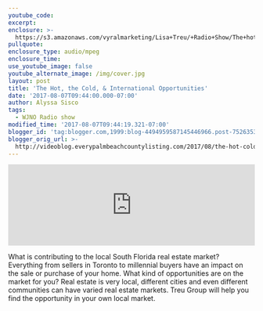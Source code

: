 ```yaml
---
youtube_code:
excerpt:
enclosure: >-
  https://s3.amazonaws.com/vyralmarketing/Lisa+Treu/+Radio+Show/The+hot%2C+the+col+%26+the+international+opportunities+Mixdown+1.mp3
pullquote:
enclosure_type: audio/mpeg
enclosure_time:
use_youtube_image: false
youtube_alternate_image: /img/cover.jpg
layout: post
title: 'The Hot, the Cold, & International Opportunities'
date: '2017-08-07T09:44:00.000-07:00'
author: Alyssa Sisco
tags:
  - WJNO Radio show
modified_time: '2017-08-07T09:44:19.321-07:00'
blogger_id: 'tag:blogger.com,1999:blog-4494959587145446966.post-7526353682034173870'
blogger_orig_url: >-
  http://videoblog.everypalmbeachcountylisting.com/2017/08/the-hot-cold-international-opportunities.html
---
```



<iframe frameborder="no" height="166" scrolling="no" src="https://w.soundcloud.com/player/?url=https%3A//api.soundcloud.com/tracks/328848407&amp;color=ff5500&amp;auto_play=false&amp;hide_related=false&amp;show_comments=true&amp;show_user=true&amp;show_reposts=false" width="100%"></iframe>

What is contributing to the local South Florida real estate market? Everything from sellers in Toronto to millennial buyers have an impact on the sale or purchase of your home. What kind of opportunities are on the market for you? Real estate is very local, different cities and even different communities can have varied real estate markets. Treu Group will help you find the opportunity in your own local market.